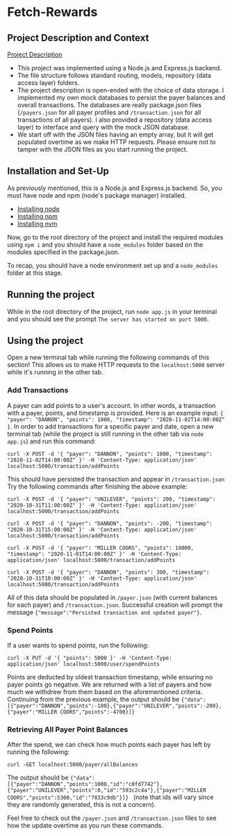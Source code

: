 # Fetch-Rewards

## Project Description and Context
[Project Description](https://fetch-hiring.s3.us-east-1.amazonaws.com/points.pdf)
- This project was implemented using a Node.js and Express.js backend.
- The file structure follows standard routing, models, repository (data access layer) folders.
- The project description is open-ended with the choice of data storage. I implemented my own mock databases to persist the payer balances and overall transactions. The databases are really package.json files (`/payers.json` for all payer profiles and `/transaction.json` for all transactions of all payers). I also provided a repository (data access layer) to interface and query with the mock JSON database.
- We start off with the JSON files having an empty array, but it will get populated overtime as we make HTTP requests. Please ensure not to tamper with the JSON files as you start running the project.

## Installation and Set-Up
As previously mentioned, this is a Node.js and Express.js backend. So, you must have node and npm (node's package manager) installed.
- [Installing node](https://nodejs.org/en/)
- [Installing npm](https://docs.npmjs.com/downloading-and-installing-node-js-and-npm)
- [Installing nvm](https://github.com/nvm-sh/nvm)

Now, go to the root directory of the project and install the required modules using `npm i` and you should have a `node_modules` folder based on the modules specified in the package.json.

To recap, you should have a node environment set up and a `node_modules` folder at this stage.

## Running the project
While in the root directory of the project, run `node app.js` in your terminal and you should see the prompt `The server has started on port 5000`.

## Using the project
Open a new terminal tab while running the following commands of this section! This allows us to make HTTP requests to the `localhost:5000` server while it's running in the other tab.
### Add Transactions
A payer can add points to a user's account. In other words, a transaction with a payer, points, and timestamp is provided. Here is an example input: `{ "payer": "DANNON", "points": 1000, "timestamp": "2020-11-02T14:00:00Z" }`. In order to add transactions for a specific payer and date, open a new terminal tab (while the project is still running in the other tab via `node app.js`) and run this command:

```
curl -X POST -d '{ "payer": "DANNON", "points": 1000, "timestamp": "2020-11-02T14:00:00Z" }' -H 'Content-Type: application/json' localhost:5000/transaction/addPoints
```

This should have persisted the transaction and appear in `/transaction.json`
Try the following commands after finishing the above example:

```
curl -X POST -d '{ "payer": "UNILEVER", "points": 200, "timestamp": "2020-10-31T11:00:00Z" }' -H 'Content-Type: application/json' localhost:5000/transaction/addPoints
```

```
curl -X POST -d '{ "payer": "DANNON", "points": -200, "timestamp": "2020-10-31T15:00:00Z" }' -H 'Content-Type: application/json' localhost:5000/transaction/addPoints
```

```
curl -X POST -d '{ "payer": "MILLER COORS", "points": 10000, "timestamp": "2020-11-01T14:00:00Z" }' -H 'Content-Type: application/json' localhost:5000/transaction/addPoints
```

```
curl -X POST -d '{ "payer": "DANNON", "points": 300, "timestamp": "2020-10-31T10:00:00Z" }' -H 'Content-Type: application/json' localhost:5000/transaction/addPoints
```
All of this data should be populated in `/payer.json` (with current balances for each payer) and `/transaction.json`. Successful creation will prompt the message `{"message":"Persisted transaction and updated payer"}`.

### Spend Points
If a user wants to spend points, run the following:

```
curl -X PUT -d '{ "points": 5000 }' -H 'Content-Type: application/json' localhost:5000/user/spendPoints
```

Points are deducted by oldest transaction timestamp, while ensuring no payer points go negative. We are returned with a list of payers and how much we withdrew from them based on the aforementioned criteria. Continuing from the previous example, the output should be `{"data":[{"payer":"DANNON","points":-100},{"payer":"UNILEVER","points":-200},{"payer":"MILLER COORS","points":-4700}]}`

### Retrieving All Payer Point Balances
After the spend, we can check how much points each payer has left by running the following:

```
curl -GET localhost:5000/payer/allBalances
```

The output should be `{"data":[{"payer":"DANNON","points":1000,"id":"c0fd7742"},{"payer":"UNILEVER","points":0,"id":"593c2c4a"},{"payer":"MILLER COORS","points":5300,"id":"7833c9db"}]} ` (note that ids will vary since they are randomly generated, this is not a concern).

Feel free to check out the `/payer.json` and `/transaction.json` files to see how the update overtime as you run these commands.
